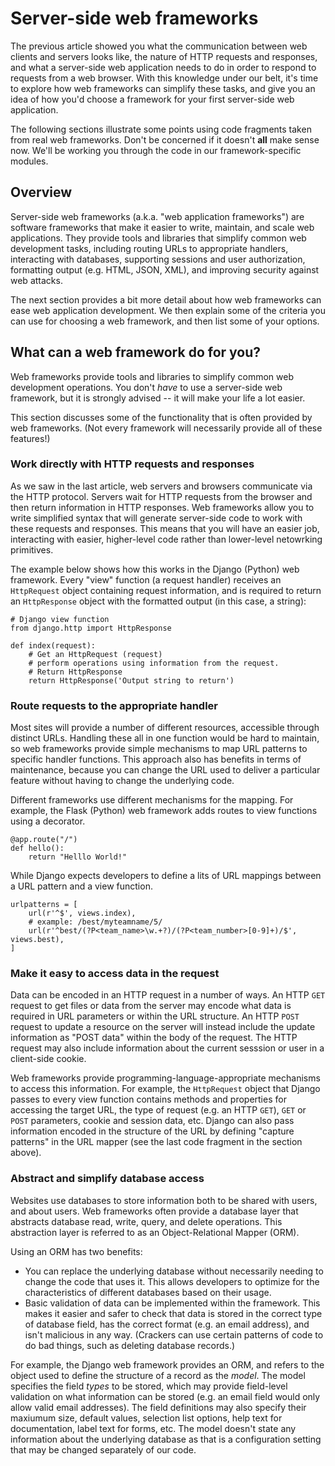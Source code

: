 # Server-side web frameworks

The previous article showed you what the communication between web clients and servers looks like, the nature of HTTP requests and responses, and what a server-side web application needs to do in order to respond to requests from a web browser. With this knowledge under our belt, it's time to explore how web frameworks can simplify these tasks, and give you an idea of how you'd choose a framework for your first server-side web application.

The following sections illustrate some points using code fragments taken from real web frameworks. Don't be concerned if it doesn't **all** make sense now. We'll be working you through the code in our framework-specific modules.

## Overview

Server-side web frameworks (a.k.a. "web application frameworks") are software frameworks that make it easier to write, maintain, and scale web applications. They provide tools and libraries that simplify common web development tasks, including routing URLs to appropriate handlers, interacting with databases, supporting sessions and user authorization, formatting output (e.g. HTML, JSON, XML), and improving security against web attacks.

The next section provides a bit more detail about how web frameworks can ease web application development. We then explain some of the criteria you can use for choosing a web framework, and then list some of your options.

## What can a web framework do for you?

Web frameworks provide tools and libraries to simplify common web development operations. You don't *have* to use a server-side web framework, but it is strongly advised -- it will make your life a lot easier.

This section discusses some of the functionality that is often provided by web frameworks. (Not every framework will necessarily provide all of these features!)

### Work directly with HTTP requests and responses

As we saw in the last article, web servers and browsers communicate via the HTTP protocol. Servers wait for HTTP requests from the browser and then return information in HTTP responses. Web frameworks allow you to write simplified syntax that will generate server-side code to work with these requests and responses. This means that you will have an easier job, interacting with easier, higher-level code rather than lower-level netowrking primitives.

The example below shows how this works in the Django (Python) web framework. Every "view" function (a request handler) receives an `HttpRequest` object containing request information, and is required to return an `HttpResponse` object with the formatted output (in this case, a string):
```
# Django view function
from django.http import HttpResponse

def index(request):
    # Get an HttpRequest (request)
    # perform operations using information from the request.
    # Return HttpResponse
    return HttpResponse('Output string to return')
```

### Route requests to the appropriate handler

Most sites will provide a number of different resources, accessible through distinct URLs. Handling these all in one function would be hard to maintain, so web frameworks provide simple mechanisms to map URL patterns to specific handler functions. This approach also has benefits in terms of maintenance, because you can change the URL used to deliver a particular feature without having to change the underlying code.

Different frameworks use different mechanisms for the mapping. For example, the Flask (Python) web framework adds routes to view functions using a decorator.
```
@app.route("/")
def hello():
    return "Helllo World!"
```
While Django expects developers to define a lits of URL mappings between a URL pattern and a view function.
```
urlpatterns = [
    url(r'^$', views.index),
    # example: /best/myteamname/5/
    url(r'^best/(?P<team_name>\w.+?)/(?P<team_number>[0-9]+)/$', views.best),
]
```

### Make it easy to access data in the request

Data can be encoded in an HTTP request in a number of ways. An HTTP `GET` request to get files or data from the server may encode what data is required in URL parameters or within the URL structure. An HTTP `POST` request to update a resource on the server will instead include the update information as "POST data" within the body of the request. The HTTP request may also include information about the current sesssion or user in a client-side cookie.

Web frameworks provide programming-language-appropriate mechanisms to access this information. For example, the `HttpRequest` object that Django passes to every view function contains methods and properties for accessing the target URL, the type of request (e.g. an HTTP `GET`), `GET` or `POST` parameters, cookie and session data, etc. Django can also pass information encoded in the structure of the URL by defining "capture patterns" in the URL mapper (see the last code fragment in the section above).

### Abstract and simplify database access

Websites use databases to store information both to be shared with users, and about users. Web frameworks often provide a database layer that abstracts database read, write, query, and delete operations. This abstraction layer is referred to as an Object-Relational Mapper (ORM).

Using an ORM has two benefits:

* You can replace the underlying database without necessarily needing to change the code that uses it. This allows developers to optimize for the characteristics of different databases based on their usage.
* Basic validation of data can be implemented within the framework. This makes it easier and safer to check that data is stored in the correct type of database field, has the correct format (e.g. an email address), and isn't malicious in any way. (Crackers can use certain patterns of code to do bad things, such as deleting database records.)

For example, the Django web framework provides an ORM, and refers to the object used to define the structure of a record as the *model*. The model specifies the field *types* to be stored, which may provide field-level validation on what information can be stored (e.g. an email field would only allow valid email addresses). The field definitions may also specify their maxiumum size, default values, selection list options, help text for documentation, label text for forms, etc. The model doesn't state any information about the underlying database as that is a configuration setting that may be changed separately of our code.